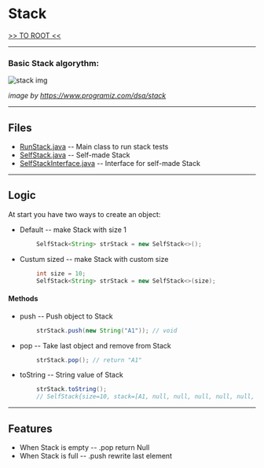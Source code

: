 # Stack

[>> TO ROOT <<](https://github.com/andybeardness/SelfMadeTypesJava)

----

### Basic Stack algorythm:

![stack img](https://cdn.programiz.com/sites/tutorial2program/files/stack.png)

_image by https://www.programiz.com/dsa/stack_


----

## Files

- [RunStack.java](https://github.com/andybeardness/SelfMadeTypesJava/blob/main/Stack/RunStack.java) -- Main class to run stack tests
- [SelfStack.java](https://github.com/andybeardness/SelfMadeTypesJava/blob/main/Stack/SelfStack.java) -- Self-made Stack 
- [SelfStackInterface.java](https://github.com/andybeardness/SelfMadeTypesJava/blob/main/Stack/SelfStackInterface.java) -- Interface for self-made Stack 

----

## Logic

At start you have two ways to create an object:
- Default -- make Stack with size 1
```java
        SelfStack<String> strStack = new SelfStack<>();
```
- Custum sized -- make Stack with custom size
```java
        int size = 10;
        SelfStack<String> strStack = new SelfStack<>(size);
```

#### Methods

- push -- Push object to Stack
```java
        strStack.push(new String("A1")); // void
```
- pop -- Take last object and remove from Stack
```java
        strStack.pop(); // return "A1"
```
- toString -- String value of Stack
```java
        strStack.toString();
        // SelfStack{size=10, stack=[A1, null, null, null, null, null, null, null, null, null], current=1}
```

----

## Features

- When Stack is empty -- .pop return Null
- When Stack is full -- .push rewrite last element